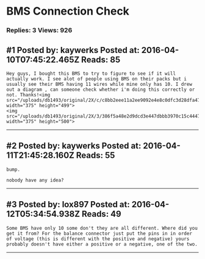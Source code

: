 # BMS Connection Check

### Replies: 3 Views: 926

## \#1 Posted by: kaywerks Posted at: 2016-04-10T07:45:22.465Z Reads: 85

```
Hey guys, I bought this BMS to try to figure to see if it will actually work. I see alot of people using BMS on their packs but i usually see their BMS having 11 wires while mine only has 10. I drew out a diagram , can someone check whether i'm doing this correctly or not. Thanks!<img src="/uploads/db1493/original/2X/c/c8bb2eee11a2ee9092e4e8c0dfc3d28dfa476f7d.JPG" width="375" height="499">
<img src="/uploads/db1493/original/2X/3/386f5a48e2d9dcd3e447dbbb3970c15c4447bb24.JPG" width="375" height="500">
```

---
## \#2 Posted by: kaywerks Posted at: 2016-04-11T21:45:28.160Z Reads: 55

```
bump.

nobody have any idea?
```

---
## \#3 Posted by: lox897 Posted at: 2016-04-12T05:34:54.938Z Reads: 49

```
Some BMS have only 10 some don't they are all different. Where did you get it from? For the balance connector just put the pins in in order of voltage (this is different with the positive and negative) yours probably doesn't have either a positive or a negative, one of the two.
```

---
